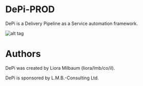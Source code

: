 # DePi-PROD

DePi is a Delivery Pipeline as a Service automation framework.

![alt tag](https://github.com/lioramilbaum/DePi-PROD/blob/devel/images/cloudcraft%20-%20DePi.png)

# Authors

DePi was created by Liora Milbaum (liora/lmb/co/il).

DePi is sponsored by L.M.B.-Consulting Ltd.
